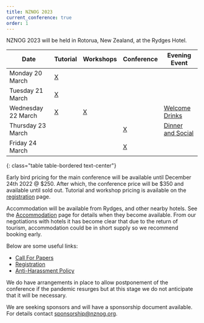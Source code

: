 ```yaml
---
title: NZNOG 2023
current_conference: true
order: 1
---
```


NZNOG 2023 will be held in Rotorua, New Zealand, at the Rydges Hotel.

| Date | Tutorial | Workshops | Conference | Evening Event |
| --- | --- | --- | --- | --- |
| Monday 20 March    | [X](nznog-2023/workshops-and-tutorials) | | | |
| Tuesday 21 March   | [X](nznog-2023/workshops-and-tutorials) | | | |
| Wednesday 22 March | [X](nznog-2023/workshops-and-tutorials) | [X](nznog-2023/workshops-and-tutorials) | | [Welcome Drinks](nznog-2023/welcome-drinks) |
| Thursday 23 March  | | | [X](nznog-2023/programme) | [Dinner and Social](nznog-2023/dinner-and-social) |
| Friday 24 March    | | | [X](nznog-2023/programme) | |
{: class="table table-bordered text-center"}

Early bird pricing for the main conference will be available until December 24th 2022 @ $250. After which, the conference price will be $350 and available until sold out.
Tutorial and workshop pricing is available on the [registration](https://nznog-2023.lilregie.com/) page.

Accommodation will be available from Rydges, and other nearby hotels. See the [Accommodation](nznog-2023/accommodation) page for details when they become available.
From our negotiations with hotels it has become clear that due to the return of tourism, accommodation could be in short supply so we recommend booking early.

Below are some useful links:
- [Call For Papers](nznog-2023/call-for-papers)
- [Registration](https://nznog-2023.lilregie.com/)
- [Anti-Harassment Policy](/conference-anti-harassment-policy)

We do have arrangements in place to allow postponement of the conference if the pandemic resurges but at this stage we do not anticipate that it will be necessary.

We are seeking sponsors and will have a sponsorship document available. For details contact [sponsorship@nznog.org](mailto:sponsorship@nznog.org).
